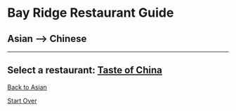 # Bay Ridge Restaurant Guide
## Asian --> Chinese
---
Select a restaurant:
[Taste of China](http://www.brooklyntasteofchina.com/)
---
[Back to Asian](asian.md)

[Start Over](../home.md)